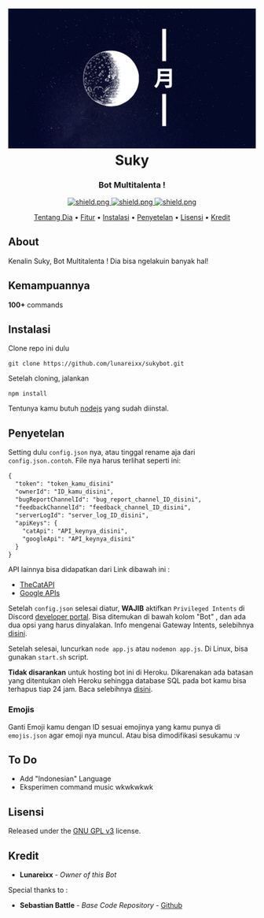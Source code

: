 <h1 align="center">
  <br>
  <a href="https://github.com/lunareixx/sukybot"><img src="./data/images/Suky_Title.png"></a>
  <br>
  Suky
  <br>
</h1>

<h3 align=center>Bot Multitalenta !</h3>


<div align=center>

  <a href="https://discord.gg/">
    <img src="https://discordapp.com/api/guilds/758694247133478982/widget.png?style=shield" alt="shield.png">
  </a>

  <a href="https://github.com/discordjs">
    <img src="https://img.shields.io/badge/discord.js-v12.3.1-blue.svg?logo=npm" alt="shield.png">
  </a>

  <a href="https://github.com/lunareixx/sukybot/blob/develop/LICENSE">
    <img src="https://img.shields.io/badge/license-GNU%20GPL%20v3-green" alt="shield.png">
  </a>

</div>

<p align="center">
  <a href="#about">Tentang Dia</a>
  •
  <a href="#kemampuannya">Fitur</a>
  •
  <a href="#instalasi">Instalasi</a>
  •
  <a href="#penyetelan">Penyetelan</a>
  •
  <a href="#lisensi">Lisensi</a>
  •
  <a href="#kredit">Kredit</a>
</p>

## About


Kenalin Suky, Bot Multitalenta ! Dia bisa ngelakuin banyak hal!


## Kemampuannya

**100+** commands 

## Instalasi

Clone repo ini dulu
```
git clone https://github.com/lunareixx/sukybot.git
```
Setelah cloning, jalankan
```
npm install
```
Tentunya kamu butuh [nodejs](https://nodejs.org/en/) yang sudah diinstal. 

## Penyetelan

Setting dulu `config.json` nya, atau tinggal rename aja dari `config.json.contoh`. File nya harus terlihat seperti ini:
```
{
  "token": "token_kamu_disini"
  "ownerId": "ID_kamu_disini",
  "bugReportChannelId": "bug_report_channel_ID_disini",
  "feedbackChannelId": "feedback_channel_ID_disini",
  "serverLogId": "server_log_ID_disini",
  "apiKeys": {
    "catApi": "API_keynya_disini",
    "googleApi": "API_keynya_disini"
  }
}
```
API lainnya bisa didapatkan dari Link dibawah ini :

  * [TheCatAPI](https://thecatapi.com/)
  * [Google APIs](https://console.developers.google.com/apis/)

Setelah `config.json` selesai diatur, **WAJIB** aktifkan `Privileged Intents` di Discord [developer portal](https://discordapp.com/developers/applications/). Bisa ditemukan di bawah kolom "Bot" , dan ada dua opsi yang harus dinyalakan. Info mengenai Gateway Intents, selebihnya [disini](https://discordjs.guide/popular-topics/intents.html#the-intents-bit-field-wrapper).

Setelah selesai, luncurkan `node app.js` atau `nodemon app.js`. Di Linux, bisa gunakan `start.sh` script.

**Tidak disarankan** untuk hosting bot ini di Heroku. Dikarenakan ada batasan yang ditentukan oleh Heroku sehingga database SQL pada bot kamu bisa terhapus tiap 24 jam. Baca selebihnya [disini](https://devcenter.heroku.com/articles/sqlite3).

### Emojis

Ganti Emoji kamu dengan ID sesuai emojinya yang kamu punya di `emojis.json` agar emoji nya muncul. Atau bisa dimodifikasi sesukamu :v

## To Do

* Add "Indonesian" Language
* Eksperimen command music wkwkwkwk

## Lisensi

Released under the [GNU GPL v3](https://www.gnu.org/licenses/gpl-3.0.en.html) license.

## Kredit

* **Lunareixx** - *Owner of this Bot*

Special thanks to :
* **Sebastian Battle** - *Base Code Repository* - [Github](https://github.com/sabattle/calypsobot)
